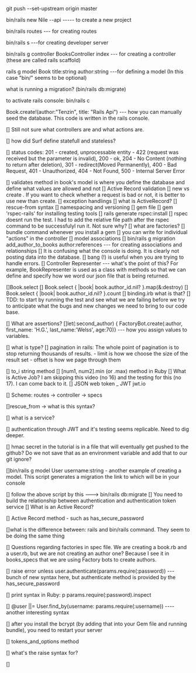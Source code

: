 git push --set-upstream origin master

bin/rails new Nile --api ----- to create a new project

bin/rails routes --- for creating routes

bin/rails s ---for creating developer server


bin/rails g controller BooksController index --- for creating a controller (these are called rails scaffold)

rails g model Book title:string author:string ---for defining a model (In this case "bin/" seems to be optional)


what is running a migration?  (bin/rails db:migrate)

to activate rails console: bin/rails c

Book.create!(author:"Tenzin", title: "Rails Api") --- how you can manually seed the database. This code is written in the rails console.

[] Still not sure what controllers are and what actions are.

[] how did Surf define statefull and stateless?

[] status codes: 201 - created, unprocessable entity - 422 (request was received but the parameter is invalid), 200 - ok, 204 - No Content (nothing to return after deletion), 301 - redirect(Moved Permanently), 400 - Bad Request, 401 - Unauthorized, 404 - Not Found, 500 - Internal Server Error

[] validates method in book's model is where you define the database and define what values are allowed and not
[] Active Record validation
[] new vs create . If you want to check whether a request is bad or not, it is better to use new than create.
[] exception handlings
[] what is ActiveRecord?
[] rescue-from syntax
[] namespacing and versioning
[] gem file
[] gem 'rspec-rails' for installing testing tools
[] rails generate rspec:install
[] rspec doesnt run the test. I had to add the relative file path after the rspec command to be successfulyl run it. Not sure why?
[] what are factories?
[] bundle command whenever you install a gem
[] you can write for individual "actions" in the controller
[] model associations
[] bin/rails g migration add_author_to_books author:references  --- for creating associations and relationships
[] It is confusing what the console is doing. It is clearly not posting data into the database.
[] bang (!) is useful when you are trying to handle errors.
[] Controller Representer --- what's the point of this?
For example, BookRepresenter is used as a class with methods so that we can define and specify how we word our json file that is being returned.



[]Book.select
[] Book.select { |book| book.author_id.nil? }.map(&:destroy)
[] Book.select { |book| book.author_id.nil? }.count
[] binding.irb     what is that?
[] TDD: to start by running the test and see what we are failing before we try to anticipate what the bugs and new changes we need to bring to our code base.


[] What are assertions?
[]let(:second_author) { FactoryBot.create(:author, first_name: 'H.G.', last_name:'Welss', age:70)}  --- how you assign values to variables.

[] what is type?
[] pagination in rails: The whole point of pagination is to stop returning thousands of results.
    - limit is how we choose the size of the result set
    - offset is how we page through them

[] to_i string method
[] [num1, num2].min (or .max) method in Ruby
[] What is Active Job? I am skipping this video (no 16) and the testing for this (no 17). I can come back to it.
[] JSON web token _ JWT  jwt.io


[] Scheme: routes -> controller -> specs

[]rescue_from   -> what is this syntax?

[] what is a service?

[] authentication through JWT and it's testing seems replicable. Need to dig deeper.

[] hmac secret in the tutorial is in a file that will eventually get pushed to the github? Do we not save that as an environment variable and add that to our git ignore?

[]bin/rails g model User username:string - another example of creating a model. This script generates a migration the link to which will be in your console

[] follow the above script by this ---> bin/rails db:migrate
[] You need to build the relationship between authentication and authentication token service
[] What is an Active Record?

[] Active Record method - such as has_secure_password

[]what is the difference between: rails and bin/rails command. They seem to be doing the same thing

[] Questions regarding factories in spec file. We are creating a book.rb and a user.rb, but we are not creating an author one? Because I see it in books_specs that we are using Factory bots to create authors.

[] raise error unless user.authenticate(params.require(:password))  --- bunch of new syntax here, but authenticate method is provided by the has_secure_password

[] print syntax in Ruby: p params.require(:password).inspect

[] @user ||= User.find_by(username: params.require(:username)) ---- another interesting syntax

[] after you install the bcrypt (by adding that into your Gem file and running bundle), you need to restart your server


[] tokens_and_options method

[] what's the raise syntax for?

[]
